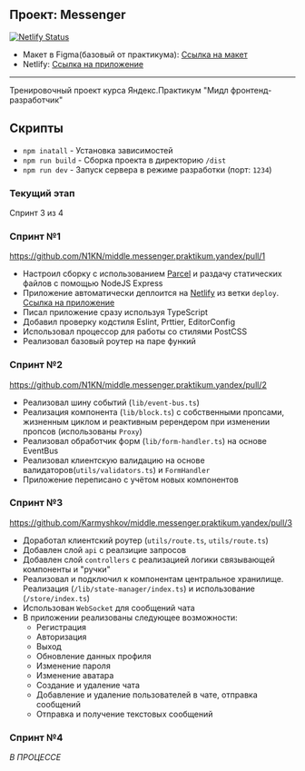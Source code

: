 ## Проект: Messenger

[![Netlify Status](https://api.netlify.com/api/v1/badges/046ece2b-72f8-4e08-8514-acf4f6520eb4/deploy-status)](https://app.netlify.com/sites/vocal-caramel-a649ff/deploys)

* Макет в Figma(базовый от практикума): [Ссылка на макет](https://www.figma.com/file/mmGHWplanO1npWUlObLBfc/)
* Netlify: [Ссылка на приложение](https://vocal-caramel-a649ff.netlify.app/)

---

Тренировочный проект курса Яндекс.Практикум "Мидл фронтенд-разработчик"

## Скрипты

- `npm inatall` - Установка зависимостей
- `npm run build` - Сборка проекта в директорию `/dist`
- `npm run dev` - Запуск сервера в режиме разработки (порт: `1234`)

### Текущий этап

Спринт 3 из 4

### Спринт №1
https://github.com/N1KN/middle.messenger.praktikum.yandex/pull/1

* Настроил сборку с использованием [Parcel](https://parceljs.org/) и раздачу статических файлов с помощью NodeJS Express
* Приложение автоматически деплоится на [Netlify](https://www.netlify.com/) из ветки `deploy`. [Ссылка на приложение](https://deploy--sprightly-kataifi-71c800.netlify.app)
* Писал приложение сразу используя TypeScript
* Добавил проверку кодстиля Eslint, Prttier, EditorConfig
* Использовал процессор для работы со стилями PostCSS
* Реализовал базовый роутер на паре функий

### Спринт №2
https://github.com/N1KN/middle.messenger.praktikum.yandex/pull/2

* Реализовал шину событий (`lib/event-bus.ts`)
* Реализация компонента (`lib/block.ts`) с собственными пропсами, жизненным циклом и реактивным ререндером при изменении пропсов (использованы `Proxy`)
* Реализовал обработчик форм (`lib/form-handler.ts`) на основе EventBus
* Реализовал клиентскую валидацию на основе валидаторов(`utils/validators.ts`) и `FormHandler`
* Приложение переписано с учётом новых компонентов

### Спринт №3
https://github.com/Karmyshkov/middle.messenger.praktikum.yandex/pull/3

* Доработал клиентский роутер (`utils/route.ts`, `utils/route.ts`)
* Добавлен слой `api` с реалзицие запросов
* Добавлен слой `controllers` с реализацией логики связывающей компоненты и "ручки"
* Реализовал и подключил к компонентам центральное хранилище. Реализация (`/lib/state-manager/index.ts`) и использование (`/store/index.ts`)
* Использован `WebSocket` для сообщений чата
* В приложении реализованы следующее возможности:
  * Регистрация
  * Авторизация
  * Выход
  * Обновление данных профиля
  * Изменение пароля
  * Изменение аватара
  * Создание и удаление чата
  * Добавление и удаление пользователей в чате, отправка сообщений
  * Отправка и получение текстовых сообщений

### Спринт №4

*В ПРОЦЕССЕ*
